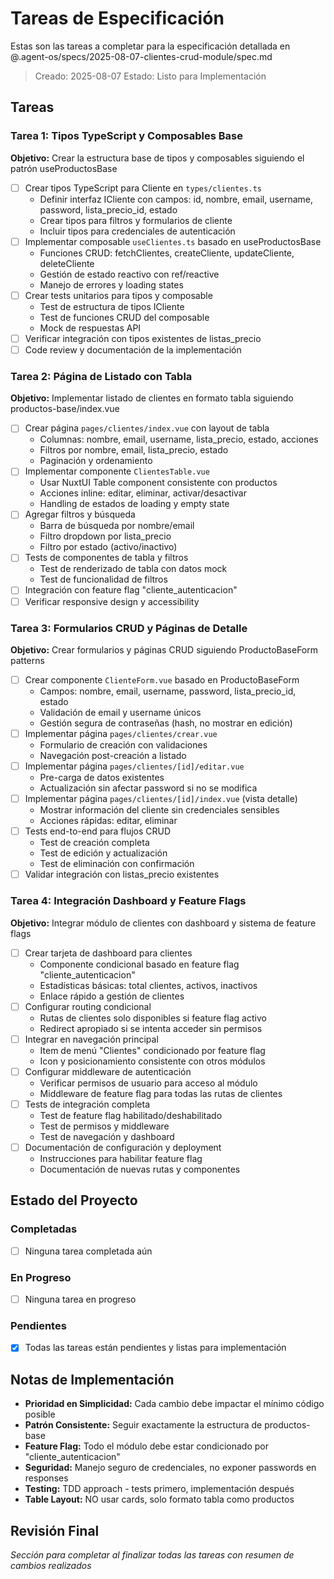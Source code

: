 # Tareas de Especificación

Estas son las tareas a completar para la especificación detallada en @.agent-os/specs/2025-08-07-clientes-crud-module/spec.md

> Creado: 2025-08-07
> Estado: Listo para Implementación

## Tareas

### Tarea 1: Tipos TypeScript y Composables Base
**Objetivo:** Crear la estructura base de tipos y composables siguiendo el patrón useProductosBase

- [ ] Crear tipos TypeScript para Cliente en `types/clientes.ts`
  - Definir interfaz ICliente con campos: id, nombre, email, username, password, lista_precio_id, estado
  - Crear tipos para filtros y formularios de cliente
  - Incluir tipos para credenciales de autenticación
- [ ] Implementar composable `useClientes.ts` basado en useProductosBase
  - Funciones CRUD: fetchClientes, createCliente, updateCliente, deleteCliente
  - Gestión de estado reactivo con ref/reactive
  - Manejo de errores y loading states
- [ ] Crear tests unitarios para tipos y composable
  - Test de estructura de tipos ICliente
  - Test de funciones CRUD del composable
  - Mock de respuestas API
- [ ] Verificar integración con tipos existentes de listas_precio
- [ ] Code review y documentación de la implementación

### Tarea 2: Página de Listado con Tabla
**Objetivo:** Implementar listado de clientes en formato tabla siguiendo productos-base/index.vue

- [ ] Crear página `pages/clientes/index.vue` con layout de tabla
  - Columnas: nombre, email, username, lista_precio, estado, acciones
  - Filtros por nombre, email, lista_precio, estado
  - Paginación y ordenamiento
- [ ] Implementar componente `ClientesTable.vue`
  - Usar NuxtUI Table component consistente con productos
  - Acciones inline: editar, eliminar, activar/desactivar
  - Handling de estados de loading y empty state
- [ ] Agregar filtros y búsqueda
  - Barra de búsqueda por nombre/email
  - Filtro dropdown por lista_precio
  - Filtro por estado (activo/inactivo)
- [ ] Tests de componentes de tabla y filtros
  - Test de renderizado de tabla con datos mock
  - Test de funcionalidad de filtros
- [ ] Integración con feature flag "cliente_autenticacion"
- [ ] Verificar responsive design y accessibility

### Tarea 3: Formularios CRUD y Páginas de Detalle
**Objetivo:** Crear formularios y páginas CRUD siguiendo ProductoBaseForm patterns

- [ ] Crear componente `ClienteForm.vue` basado en ProductoBaseForm
  - Campos: nombre, email, username, password, lista_precio_id, estado
  - Validación de email y username únicos
  - Gestión segura de contraseñas (hash, no mostrar en edición)
- [ ] Implementar página `pages/clientes/crear.vue`
  - Formulario de creación con validaciones
  - Navegación post-creación a listado
- [ ] Implementar página `pages/clientes/[id]/editar.vue`
  - Pre-carga de datos existentes
  - Actualización sin afectar password si no se modifica
- [ ] Implementar página `pages/clientes/[id]/index.vue` (vista detalle)
  - Mostrar información del cliente sin credenciales sensibles
  - Acciones rápidas: editar, eliminar
- [ ] Tests end-to-end para flujos CRUD
  - Test de creación completa
  - Test de edición y actualización
  - Test de eliminación con confirmación
- [ ] Validar integración con listas_precio existentes

### Tarea 4: Integración Dashboard y Feature Flags
**Objetivo:** Integrar módulo de clientes con dashboard y sistema de feature flags

- [ ] Crear tarjeta de dashboard para clientes
  - Componente condicional basado en feature flag "cliente_autenticacion"
  - Estadísticas básicas: total clientes, activos, inactivos
  - Enlace rápido a gestión de clientes
- [ ] Configurar routing condicional
  - Rutas de clientes solo disponibles si feature flag activo
  - Redirect apropiado si se intenta acceder sin permisos
- [ ] Integrar en navegación principal
  - Item de menú "Clientes" condicionado por feature flag
  - Icon y posicionamiento consistente con otros módulos
- [ ] Configurar middleware de autenticación
  - Verificar permisos de usuario para acceso al módulo
  - Middleware de feature flag para todas las rutas de clientes
- [ ] Tests de integración completa
  - Test de feature flag habilitado/deshabilitado
  - Test de permisos y middleware
  - Test de navegación y dashboard
- [ ] Documentación de configuración y deployment
  - Instrucciones para habilitar feature flag
  - Documentación de nuevas rutas y componentes

## Estado del Proyecto

### Completadas
- [ ] Ninguna tarea completada aún

### En Progreso
- [ ] Ninguna tarea en progreso

### Pendientes
- [x] Todas las tareas están pendientes y listas para implementación

## Notas de Implementación

- **Prioridad en Simplicidad:** Cada cambio debe impactar el mínimo código posible
- **Patrón Consistente:** Seguir exactamente la estructura de productos-base
- **Feature Flag:** Todo el módulo debe estar condicionado por "cliente_autenticacion"
- **Seguridad:** Manejo seguro de credenciales, no exponer passwords en responses
- **Testing:** TDD approach - tests primero, implementación después
- **Table Layout:** NO usar cards, solo formato tabla como productos

## Revisión Final
*Sección para completar al finalizar todas las tareas con resumen de cambios realizados*